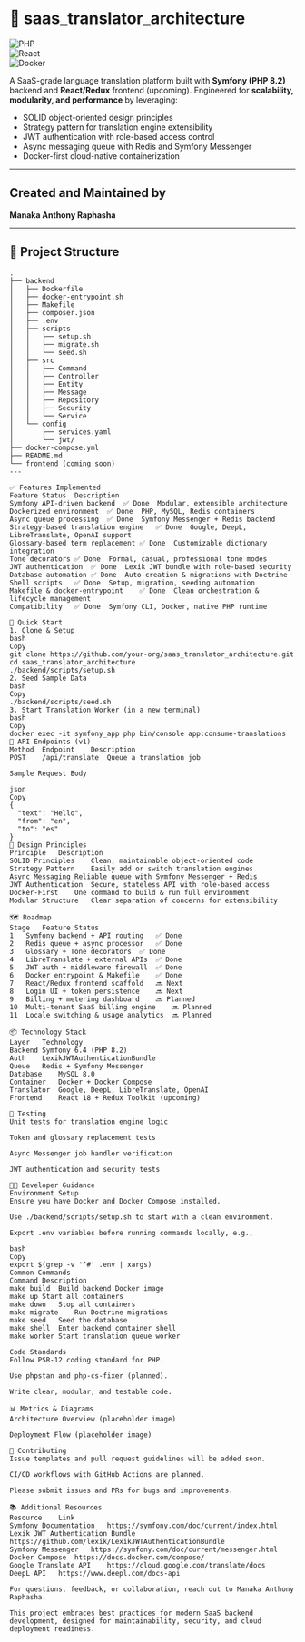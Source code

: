 # 🧠 saas_translator_architecture

![PHP](https://img.shields.io/badge/PHP-8.2-blue?logo=php&logoColor=white)  
![React](https://img.shields.io/badge/React-18-blue?logo=react&logoColor=white)  
![Docker](https://img.shields.io/badge/Docker-Container-blue?logo=docker&logoColor=white)  

A SaaS-grade language translation platform built with **Symfony (PHP 8.2)** backend and **React/Redux** frontend (upcoming). Engineered for **scalability, modularity, and performance** by leveraging:

- SOLID object-oriented design principles  
- Strategy pattern for translation engine extensibility  
- JWT authentication with role-based access control  
- Async messaging queue with Redis and Symfony Messenger  
- Docker-first cloud-native containerization  

---

## Created and Maintained by  
**Manaka Anthony Raphasha**

---

## 🧱 Project Structure

```plaintext
.
├── backend
│   ├── Dockerfile
│   ├── docker-entrypoint.sh
│   ├── Makefile
│   ├── composer.json
│   ├── .env
│   ├── scripts
│   │   ├── setup.sh
│   │   ├── migrate.sh
│   │   └── seed.sh
│   ├── src
│   │   ├── Command
│   │   ├── Controller
│   │   ├── Entity
│   │   ├── Message
│   │   ├── Repository
│   │   ├── Security
│   │   └── Service
│   └── config
│       ├── services.yaml
│       └── jwt/
├── docker-compose.yml
├── README.md
└── frontend (coming soon)
---

✅ Features Implemented
Feature	Status	Description
Symfony API-driven backend	✅ Done	Modular, extensible architecture
Dockerized environment	✅ Done	PHP, MySQL, Redis containers
Async queue processing	✅ Done	Symfony Messenger + Redis backend
Strategy-based translation engine	✅ Done	Google, DeepL, LibreTranslate, OpenAI support
Glossary-based term replacement	✅ Done	Customizable dictionary integration
Tone decorators	✅ Done	Formal, casual, professional tone modes
JWT authentication	✅ Done	Lexik JWT bundle with role-based security
Database automation	✅ Done	Auto-creation & migrations with Doctrine
Shell scripts	✅ Done	Setup, migration, seeding automation
Makefile & docker-entrypoint	✅ Done	Clean orchestration & lifecycle management
Compatibility	✅ Done	Symfony CLI, Docker, native PHP runtime

🚀 Quick Start
1. Clone & Setup
bash
Copy
git clone https://github.com/your-org/saas_translator_architecture.git
cd saas_translator_architecture
./backend/scripts/setup.sh
2. Seed Sample Data
bash
Copy
./backend/scripts/seed.sh
3. Start Translation Worker (in a new terminal)
bash
Copy
docker exec -it symfony_app php bin/console app:consume-translations
📡 API Endpoints (v1)
Method	Endpoint	Description
POST	/api/translate	Queue a translation job

Sample Request Body

json
Copy
{
  "text": "Hello",
  "from": "en",
  "to": "es"
}
🧠 Design Principles
Principle	Description
SOLID Principles	Clean, maintainable object-oriented code
Strategy Pattern	Easily add or switch translation engines
Async Messaging	Reliable queue with Symfony Messenger + Redis
JWT Authentication	Secure, stateless API with role-based access
Docker-First	One command to build & run full environment
Modular Structure	Clear separation of concerns for extensibility

🗺 Roadmap
Stage	Feature	Status
1	Symfony backend + API routing	✅ Done
2	Redis queue + async processor	✅ Done
3	Glossary + Tone decorators	✅ Done
4	LibreTranslate + external APIs	✅ Done
5	JWT auth + middleware firewall	✅ Done
6	Docker entrypoint & Makefile	✅ Done
7	React/Redux frontend scaffold	🔜 Next
8	Login UI + token persistence	🔜 Next
9	Billing + metering dashboard	🔜 Planned
10	Multi-tenant SaaS billing engine	🔜 Planned
11	Locale switching & usage analytics	🔜 Planned

📦 Technology Stack
Layer	Technology
Backend	Symfony 6.4 (PHP 8.2)
Auth	LexikJWTAuthenticationBundle
Queue	Redis + Symfony Messenger
Database	MySQL 8.0
Container	Docker + Docker Compose
Translator	Google, DeepL, LibreTranslate, OpenAI
Frontend	React 18 + Redux Toolkit (upcoming)

🧪 Testing
Unit tests for translation engine logic

Token and glossary replacement tests

Async Messenger job handler verification

JWT authentication and security tests

👩‍💻 Developer Guidance
Environment Setup
Ensure you have Docker and Docker Compose installed.

Use ./backend/scripts/setup.sh to start with a clean environment.

Export .env variables before running commands locally, e.g.,

bash
Copy
export $(grep -v '^#' .env | xargs)
Common Commands
Command	Description
make build	Build backend Docker image
make up	Start all containers
make down	Stop all containers
make migrate	Run Doctrine migrations
make seed	Seed the database
make shell	Enter backend container shell
make worker	Start translation queue worker

Code Standards
Follow PSR-12 coding standard for PHP.

Use phpstan and php-cs-fixer (planned).

Write clear, modular, and testable code.

📊 Metrics & Diagrams
Architecture Overview (placeholder image)

Deployment Flow (placeholder image)

🤝 Contributing
Issue templates and pull request guidelines will be added soon.

CI/CD workflows with GitHub Actions are planned.

Please submit issues and PRs for bugs and improvements.

📚 Additional Resources
Resource	Link
Symfony Documentation	https://symfony.com/doc/current/index.html
Lexik JWT Authentication Bundle	https://github.com/lexik/LexikJWTAuthenticationBundle
Symfony Messenger	https://symfony.com/doc/current/messenger.html
Docker Compose	https://docs.docker.com/compose/
Google Translate API	https://cloud.google.com/translate/docs
DeepL API	https://www.deepl.com/docs-api

For questions, feedback, or collaboration, reach out to Manaka Anthony Raphasha.

This project embraces best practices for modern SaaS backend development, designed for maintainability, security, and cloud deployment readiness.